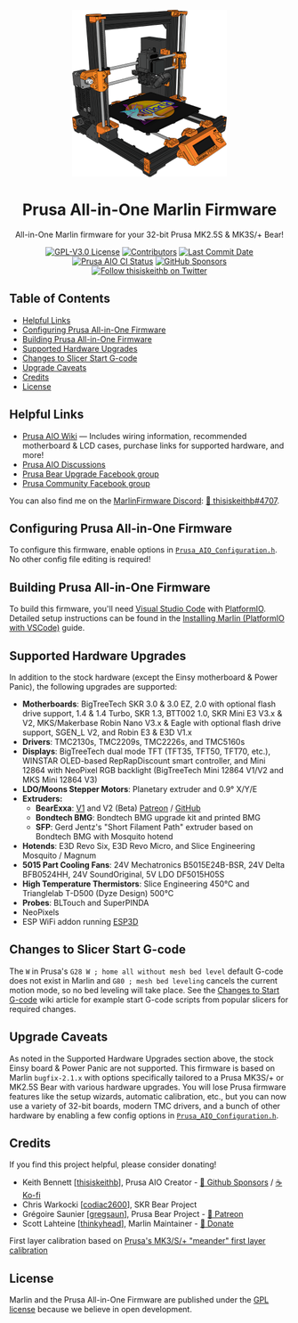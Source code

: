 <p align="center"><img src="buildroot/share/pixmaps/logo/Prusa_AIO_Black_Bear_Marlin.png" height="300" alt="Prusa Bear" /></p>

<h1 align="center">Prusa All-in-One Marlin Firmware</h1>
<p align="center">All-in-One Marlin firmware for your 32-bit Prusa MK2.5S & MK3S/+ Bear!</p>

<p align="center">
    <a href="/LICENSE"><img alt="GPL-V3.0 License" src="https://img.shields.io/github/license/thisiskeithb/prusaaio.svg"></a>
    <a href="https://github.com/thisiskeithb/PrusaAIO/graphs/contributors"><img alt="Contributors" src="https://img.shields.io/github/contributors/thisiskeithb/prusaaio.svg"></a>
    <a href="https://github.com/thisiskeithb/PrusaAIO/commits/prusa-aio-bugfix-2.1.x"><img alt="Last Commit Date" src="https://img.shields.io/github/last-commit/thisiskeithb/prusaaio/prusa-aio-bugfix-2.1.x"></a>
    <a href="https://github.com/thisiskeithb/PrusaAIO/actions"><img alt="Prusa AIO CI Status" src="https://github.com/thisiskeithb/PrusaAIO/actions/workflows/test-prusa-aio-build.yml/badge.svg"></a>
    <a href="https://github.com/sponsors/thisiskeithb"><img alt="GitHub Sponsors" src="https://img.shields.io/github/sponsors/thisiskeithb?logo=github%20sponsors&label=GitHub%20Sponsors&color=ea4aaa"></a>
    <br />
    <a href="https://twitter.com/thisiskeithb"><img alt="Follow thisiskeithb on Twitter" src="https://img.shields.io/twitter/url/https/twitter.com/thisiskeithb.svg?style=social&label=Follow%20%40thisiskeithb"></a>
</p>

## Table of Contents

- [Helpful Links](#helpful-links)
- [Configuring Prusa All-in-One Firmware](#configuring-prusa-all-in-one-firmware)
- [Building Prusa All-in-One Firmware](#building-prusa-all-in-one-firmware)
- [Supported Hardware Upgrades](#supported-hardware-upgrades)
- [Changes to Slicer Start G-code](#changes-to-slicer-start-g-code)
- [Upgrade Caveats](#upgrade-caveats)
- [Credits](#credits)
- [License](#license)

## Helpful Links

 - [Prusa AIO Wiki](https://github.com/thisiskeithb/PrusaAIO/wiki/) &mdash; Includes wiring information, recommended motherboard & LCD cases, purchase links for supported hardware, and more!
 - [Prusa AIO Discussions](https://github.com/thisiskeithb/PrusaAIO/discussions)
 - [Prusa Bear Upgrade Facebook group](https://facebook.com/groups/prusabearupgrade/)
 - [Prusa Community Facebook group](https://facebook.com/groups/675831176090951/)

 You can also find me on the [MarlinFirmware Discord](https://discord.gg/n5NJ59y): [💬 thisiskeithb#4707](https://discordapp.com/users/602976310805135370).

## Configuring Prusa All-in-One Firmware

To configure this firmware, enable options in [`Prusa_AIO_Configuration.h`](Marlin/Prusa_AIO_Configuration.h). No other config file editing is required!

## Building Prusa All-in-One Firmware

To build this firmware, you'll need [Visual Studio Code](https://code.visualstudio.com/) with [PlatformIO](https://docs.platformio.org/en/latest/integration/ide/vscode.html#platformio-ide-for-vscode). Detailed setup instructions can be found in the [Installing Marlin (PlatformIO with VSCode)](https://marlinfw.org/docs/basics/install_platformio_vscode.html) guide.

## Supported Hardware Upgrades

In addition to the stock hardware (except the Einsy motherboard & Power Panic), the following upgrades are supported:

- **Motherboards**: BigTreeTech SKR 3.0 & 3.0 EZ, 2.0 with optional flash drive support, 1.4 & 1.4 Turbo, SKR 1.3, BTT002 1.0, SKR Mini E3 V3.x & V2, MKS/Makerbase Robin Nano V3.x & Eagle with optional flash drive support, SGEN_L V2, and Robin E3 & E3D V1.x
- **Drivers**: TMC2130s, TMC2209s, TMC2226s, and TMC5160s
- **Displays**: BigTreeTech dual mode TFT (TFT35, TFT50, TFT70, etc.), WINSTAR OLED-based RepRapDiscount smart controller, and Mini 12864 with NeoPixel RGB backlight (BigTreeTech Mini 12864 V1/V2 and MKS Mini 12864 V3)
- **LDO/Moons Stepper Motors**: Planetary extruder and 0.9° X/Y/E
- **Extruders:**
  - **BearExxa**: [V1](https://github.com/gregsaun/bear_extruder_and_x_axis/) and V2 (Beta) [Patreon](https://www.patreon.com/posts/bearexxa-v2-new-67675755) / [GitHub](https://github.com/gregsaun/BearExxa-V2)
  - **Bondtech BMG**: Bondtech BMG upgrade kit and printed BMG
  - **SFP**: Gerd Jentz's "Short Filament Path" extruder based on Bondtech BMG with Mosquito hotend
- **Hotends**: E3D Revo Six, E3D Revo Micro, and Slice Engineering Mosquito / Magnum
- **5015 Part Cooling Fans**: 24V Mechatronics B5015E24B-BSR, 24V Delta BFB0524HH, 24V SoundOriginal, 5V LDO DF5015H05S
- **High Temperature Thermistors**: Slice Engineering 450°C and Trianglelab T-D500 (Dyze Design) 500°C
- **Probes**: BLTouch and SuperPINDA
- NeoPixels
- ESP WiFi addon running [ESP3D](https://github.com/luc-github/ESP3D)

## Changes to Slicer Start G-code

The `W` in Prusa's `G28 W ; home all without mesh bed level` default G-code does not exist in Marlin and `G80 ; mesh bed leveling` cancels the current motion mode, so no bed leveling will take place. See the [Changes to Start G-code](https://github.com/thisiskeithb/PrusaAIO/wiki/Slicer-G%E2%80%90Code-Notes) wiki article for example start G-code scripts from popular slicers for required changes.

## Upgrade Caveats

As noted in the Supported Hardware Upgrades section above, the stock Einsy board & Power Panic are not supported. This firmware is based on Marlin `bugfix-2.1.x` with options specifically tailored to a Prusa MK3S/+ or MK2.5S Bear with various hardware upgrades. You will lose Prusa firmware features like the setup wizards, automatic calibration, etc., but you can now use a variety of 32-bit boards, modern TMC drivers, and a bunch of other hardware by enabling a few config options in [`Prusa_AIO_Configuration.h`](Marlin/Prusa_AIO_Configuration.h).

## Credits

If you find this project helpful, please consider donating!

 - Keith Bennett [[thisiskeithb](https://github.com/thisiskeithb)], Prusa AIO Creator - [💸 Github Sponsors](https://github.com/sponsors/thisiskeithb) / [☕ Ko-fi](https://ko-fi.com/thisiskeithb)
 - Chris Warkocki [[codiac2600](https://github.com/codiac2600/)], SKR Bear Project
 - Grégoire Saunier [[gregsaun](https://github.com/gregsaun)], Prusa Bear Project - [💸 Patreon](https://patreon.com/gregsaun)
 - Scott Lahteine [[thinkyhead](https://github.com/thinkyhead)], Marlin Maintainer - [💸 Donate](https://www.thinkyhead.com/donate-to-marlin)

First layer calibration based on [Prusa's MK3/S/+ "meander" first layer calibration](https://github.com/prusa3d/Prusa-Firmware/blob/MK3/Firmware/first_lay_cal.cpp)

## License

Marlin and the Prusa All-in-One Firmware are published under the [GPL license](/LICENSE) because we believe in open development.
